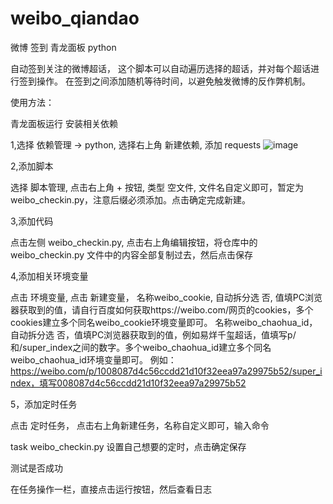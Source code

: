 # weibo_qiandao
微博 签到 青龙面板 python 

自动签到关注的微博超话，
这个脚本可以自动遍历选择的超话，并对每个超话进行签到操作。
在签到之间添加随机等待时间，以避免触发微博的反作弊机制。

使用方法：

青龙面板运行
安装相关依赖

1,选择 依赖管理 -> python, 选择右上角 新建依赖, 添加	requests
![image](https://user-images.githubusercontent.com/66553745/231680733-c6e3a8d7-8ac2-4afb-8e24-18acbac05ca9.png)

2,添加脚本

选择 脚本管理, 点击右上角 + 按钮, 类型 空文件, 文件名自定义即可，暂定为 weibo_checkin.py，注意后缀必须添加。点击确定完成新建。

3,添加代码

点击左侧 weibo_checkin.py, 点击右上角编辑按钮，将仓库中的 weibo_checkin.py 文件中的内容全部复制过去，然后点击保存

4,添加相关环境变量

点击 环境变量, 点击 新建变量，
名称weibo_cookie, 自动拆分选 否, 值填PC浏览器获取到的值，请自行百度如何获取https://weibo.com/网页的cookies，多个cookies建立多个同名weibo_cookie环境变量即可。
名称weibo_chaohua_id，自动拆分选 否，值填PC浏览器获取到的值，例如易烊千玺超话，值填写p/和/super_index之间的数字。多个weibo_chaohua_id建立多个同名weibo_chaohua_id环境变量即可。
例如：
https://weibo.com/p/1008087d4c56ccdd21d10f32eea97a29975b52/super_index，填写008087d4c56ccdd21d10f32eea97a29975b52

5，添加定时任务

点击 定时任务， 点击右上角新建任务，名称自定义即可，输入命令

 task weibo_checkin.py
设置自己想要的定时，点击确定保存

测试是否成功

在任务操作一栏，直接点击运行按钮，然后查看日志
